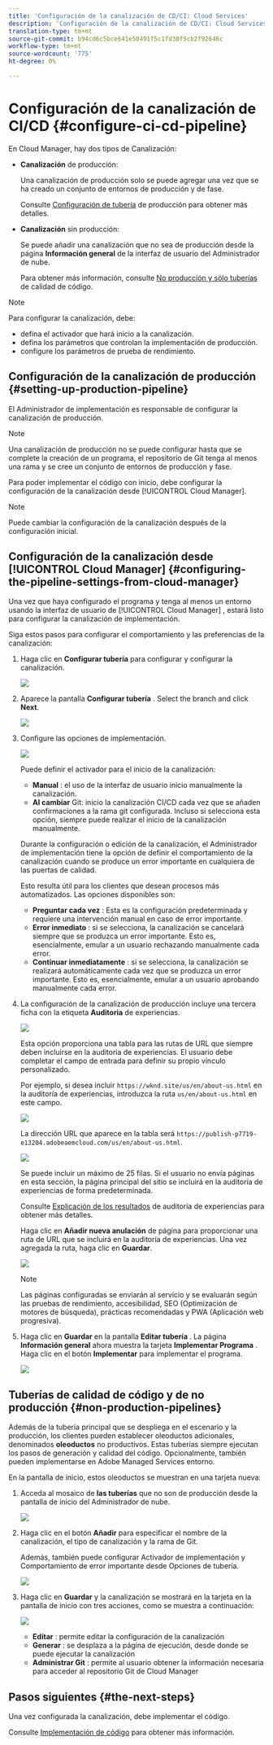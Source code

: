 ```yaml
---
title: 'Configuración de la canalización de CD/CI: Cloud Services'
description: 'Configuración de la canalización de CD/CI: Cloud Services'
translation-type: tm+mt
source-git-commit: b94cd6c5bce641e50491f5c1fd30f5cb2f92646c
workflow-type: tm+mt
source-wordcount: '775'
ht-degree: 0%

---
```



# Configuración de la canalización de CI/CD {#configure-ci-cd-pipeline}

En Cloud Manager, hay dos tipos de Canalización:

* **Canalización** de producción:

   Una canalización de producción solo se puede agregar una vez que se ha creado un conjunto de entornos de producción y de fase.

   Consulte [Configuración de tubería](configure-pipeline.md#setting-up-the-pipeline) de producción para obtener más detalles.

* **Canalización** sin producción:

   Se puede añadir una canalización que no sea de producción desde la página **Información general** de la interfaz de usuario del Administrador de nube.

   Para obtener más información, consulte [No producción y sólo tuberías](configure-pipeline.md#non-production-pipelines) de calidad de código.

>[!NOTE]
>Para configurar la canalización, debe:
> * defina el activador que hará inicio a la canalización.
> * defina los parámetros que controlan la implementación de producción.
> * configure los parámetros de prueba de rendimiento.


## Configuración de la canalización de producción {#setting-up-production-pipeline}

El Administrador de implementación es responsable de configurar la canalización de producción.

>[!NOTE]
>Una canalización de producción no se puede configurar hasta que se complete la creación de un programa, el repositorio de Git tenga al menos una rama y se cree un conjunto de entornos de producción y fase.

Para poder implementar el código con inicio, debe configurar la configuración de la canalización desde [!UICONTROL Cloud Manager].

>[!NOTE]
>
>Puede cambiar la configuración de la canalización después de la configuración inicial.

## Configuración de la canalización desde [!UICONTROL Cloud Manager] {#configuring-the-pipeline-settings-from-cloud-manager}

Una vez que haya configurado el programa y tenga al menos un entorno usando la interfaz de usuario de [!UICONTROL Cloud Manager] , estará listo para configurar la canalización de implementación.

Siga estos pasos para configurar el comportamiento y las preferencias de la canalización:

1. Haga clic en **Configurar tubería** para configurar y configurar la canalización.

   ![](assets/set-up-pipeline1.png)

1. Aparece la pantalla **Configurar tubería** . Select the branch and click **Next**.

   ![](assets/setup-1.png)

1. Configure las opciones de implementación.

   ![](assets/setup-2.png)

   Puede definir el activador para el inicio de la canalización:

   * **Manual** : el uso de la interfaz de usuario inicio manualmente la canalización.
   * **Al cambiar** Git: inicio la canalización CI/CD cada vez que se añaden confirmaciones a la rama git configurada. Incluso si selecciona esta opción, siempre puede realizar el inicio de la canalización manualmente.

   Durante la configuración o edición de la canalización, el Administrador de implementación tiene la opción de definir el comportamiento de la canalización cuando se produce un error importante en cualquiera de las puertas de calidad.

   Esto resulta útil para los clientes que desean procesos más automatizados. Las opciones disponibles son:

   * **Preguntar cada vez** : Esta es la configuración predeterminada y requiere una intervención manual en caso de error importante.
   * **Error inmediato** : si se selecciona, la canalización se cancelará siempre que se produzca un error importante. Esto es, esencialmente, emular a un usuario rechazando manualmente cada error.
   * **Continuar inmediatamente** : si se selecciona, la canalización se realizará automáticamente cada vez que se produzca un error importante. Esto es, esencialmente, emular a un usuario aprobando manualmente cada error.


1. La configuración de la canalización de producción incluye una tercera ficha con la etiqueta **Auditoria** de experiencias.

   ![](assets/setup-3.png)

   Esta opción proporciona una tabla para las rutas de URL que siempre deben incluirse en la auditoría de experiencias. El usuario debe completar el campo de entrada para definir su propio vínculo personalizado.

   Por ejemplo, si desea incluir `https://wknd.site/us/en/about-us.html` en la auditoría de experiencias, introduzca la ruta `us/en/about-us.html` en este campo.

   ![](assets/set-up-5.png)

   La dirección URL que aparece en la tabla será `https://publish-p7719-e13204.adobeaemcloud.com/us/en/about-us.html`.

   ![](assets/set-up-4.png)

   Se puede incluir un máximo de 25 filas. Si el usuario no envía páginas en esta sección, la página principal del sitio se incluirá en la auditoría de experiencias de forma predeterminada.

   Consulte [Explicación de los resultados](/help/implementing/cloud-manager/experience-audit-testing.md) de auditoría de experiencias para obtener más detalles.

   Haga clic en **Añadir nueva anulación** de página para proporcionar una ruta de URL que se incluirá en la auditoría de experiencias. Una vez agregada la ruta, haga clic en **Guardar**.

   ![](assets/exp-audit2.png)

   >[!NOTE]
   > Las páginas configuradas se enviarán al servicio y se evaluarán según las pruebas de rendimiento, accesibilidad, SEO (Optimización de motores de búsqueda), prácticas recomendadas y PWA (Aplicación web progresiva).

1. Haga clic en **Guardar** en la pantalla **Editar tubería** . La página **Información general** ahora muestra la tarjeta **Implementar Programa** . Haga clic en el botón **Implementar** para implementar el programa.

   ![](assets/configure-pipeline5.png)


## Tuberías de calidad de código y de no producción {#non-production-pipelines}

Además de la tubería principal que se despliega en el escenario y la producción, los clientes pueden establecer oleoductos adicionales, denominados **oleoductos** no productivos. Estas tuberías siempre ejecutan los pasos de generación y calidad del código. Opcionalmente, también pueden implementarse en Adobe Managed Services entorno.

En la pantalla de inicio, estos oleoductos se muestran en una tarjeta nueva:

1. Acceda al mosaico de **las tuberías** que no son de producción desde la pantalla de inicio del Administrador de nube.

   ![](assets/configure-pipeline6.png)

1. Haga clic en el botón **Añadir** para especificar el nombre de la canalización, el tipo de canalización y la rama de Git.

   Además, también puede configurar Activador de implementación y Comportamiento de error importante desde Opciones de tubería.

   ![](assets/non-prod-pipe1.png)

1. Haga clic en **Guardar** y la canalización se mostrará en la tarjeta en la pantalla de inicio con tres acciones, como se muestra a continuación:

   ![](assets/configure-pipeline8.png)

   * **Editar** : permite editar la configuración de la canalización
   * **Generar** : se desplaza a la página de ejecución, desde donde se puede ejecutar la canalización
   * **Administrar Git** : permite al usuario obtener la información necesaria para acceder al repositorio Git de Cloud Manager

## Pasos siguientes {#the-next-steps}

Una vez configurada la canalización, debe implementar el código.

Consulte [Implementación de código](deploy-code.md) para obtener más información.
